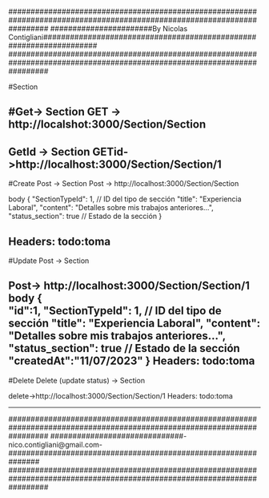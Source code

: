 
#########################################################################################################################
#######################By Nicolas Contigliani####################################################################
######################################################################################################################### 


#Section

#Get-> Section
GET -> http://localshot:3000/Section/Section
------------------------------

GetId -> Section
GETid->http://localhost:3000/Section/Section/1
------------------------------

#Create Post -> Section
Post -> http://localhost:3000/Section/Section

body 
{
  "SectionTypeId": 1, // ID del tipo de sección
  "title": "Experiencia Laboral",
  "content": "Detalles sobre mis trabajos anteriores...",
  "status_section": true // Estado de la sección
}

Headers:    todo:toma
----------------------------------------
#Update Post -> Section

Post-> http://localhost:3000/Section/Section/1
body 
{  
   "id":1,
   "SectionTypeId": 1, // ID del tipo de sección
   "title": "Experiencia Laboral",
   "content": "Detalles sobre mis trabajos anteriores...",
   "status_section": true // Estado de la sección
   "createdAt":"11/07/2023"
}
Headers:    todo:toma
--------------------------------------------------

#Delete Delete (update status) -> Section

delete->http://localhost:3000/Section/Section/1 
Headers:    todo:toma

---------------------------------------------------


#########################################################################################################################
##############################-nico.contigliani@gmail.com-############################################################### 
#########################################################################################################################
